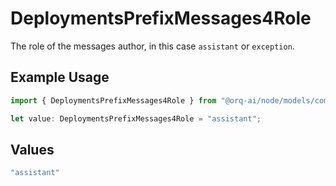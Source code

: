 # DeploymentsPrefixMessages4Role

The role of the messages author, in this case `assistant` or `exception`.

## Example Usage

```typescript
import { DeploymentsPrefixMessages4Role } from "@orq-ai/node/models/components";

let value: DeploymentsPrefixMessages4Role = "assistant";
```

## Values

```typescript
"assistant"
```